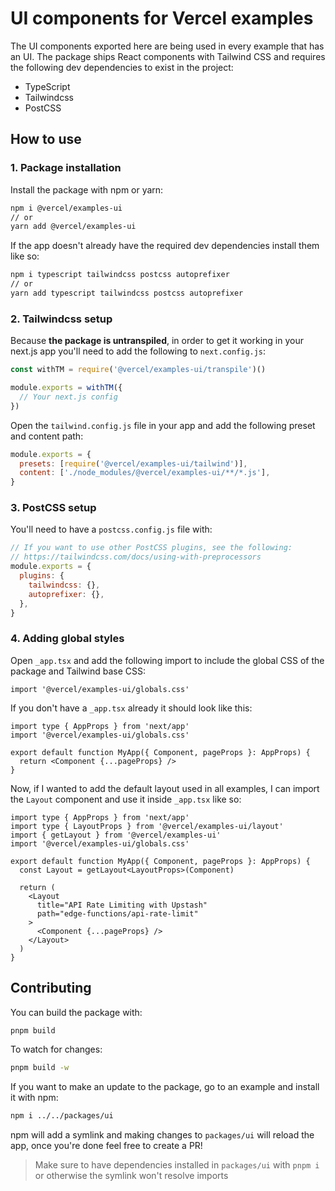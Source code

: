 # UI components for Vercel examples

The UI components exported here are being used in every example that has an UI. The package ships React components with Tailwind CSS and requires the following dev dependencies to exist in the project:

- TypeScript
- Tailwindcss
- PostCSS

## How to use

### 1. Package installation

Install the package with npm or yarn:

```bash
npm i @vercel/examples-ui
// or
yarn add @vercel/examples-ui
```

If the app doesn't already have the required dev dependencies install them like so:

```bash
npm i typescript tailwindcss postcss autoprefixer
// or
yarn add typescript tailwindcss postcss autoprefixer
```

### 2. Tailwindcss setup

Because **the package is untranspiled**, in order to get it working in your next.js app you'll need to add the following to `next.config.js`:

```js
const withTM = require('@vercel/examples-ui/transpile')()

module.exports = withTM({
  // Your next.js config
})
```

Open the `tailwind.config.js` file in your app and add the following preset and content path:

```js
module.exports = {
  presets: [require('@vercel/examples-ui/tailwind')],
  content: ['./node_modules/@vercel/examples-ui/**/*.js'],
}
```

### 3. PostCSS setup

You'll need to have a `postcss.config.js` file with:

```js
// If you want to use other PostCSS plugins, see the following:
// https://tailwindcss.com/docs/using-with-preprocessors
module.exports = {
  plugins: {
    tailwindcss: {},
    autoprefixer: {},
  },
}
```

### 4. Adding global styles

Open `_app.tsx` and add the following import to include the global CSS of the package and Tailwind base CSS:

```tsx
import '@vercel/examples-ui/globals.css'
```

If you don't have a `_app.tsx` already it should look like this:

```tsx
import type { AppProps } from 'next/app'
import '@vercel/examples-ui/globals.css'

export default function MyApp({ Component, pageProps }: AppProps) {
  return <Component {...pageProps} />
}
```

Now, if I wanted to add the default layout used in all examples, I can import the `Layout` component and use it inside `_app.tsx` like so:

```tsx
import type { AppProps } from 'next/app'
import type { LayoutProps } from '@vercel/examples-ui/layout'
import { getLayout } from '@vercel/examples-ui'
import '@vercel/examples-ui/globals.css'

export default function MyApp({ Component, pageProps }: AppProps) {
  const Layout = getLayout<LayoutProps>(Component)

  return (
    <Layout
      title="API Rate Limiting with Upstash"
      path="edge-functions/api-rate-limit"
    >
      <Component {...pageProps} />
    </Layout>
  )
}
```

## Contributing

You can build the package with:

```bash
pnpm build
```

To watch for changes:

```bash
pnpm build -w
```

If you want to make an update to the package, go to an example and install it with npm:

```bash
npm i ../../packages/ui
```

npm will add a symlink and making changes to `packages/ui` will reload the app, once you're done feel free to create a PR!

> Make sure to have dependencies installed in `packages/ui` with `pnpm i` or otherwise the symlink won't resolve imports
